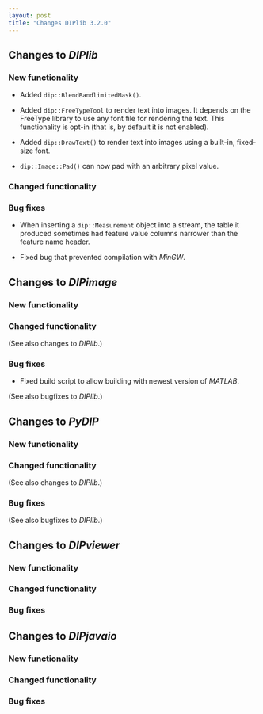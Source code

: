 ```yaml
---
layout: post
title: "Changes DIPlib 3.2.0"
---
```


## Changes to *DIPlib*

### New functionality

- Added `dip::BlendBandlimitedMask()`.

- Added `dip::FreeTypeTool` to render text into images. It depends on the FreeType library to use any font file
  for rendering the text. This functionality is opt-in (that is, by default it is not enabled).

- Added `dip::DrawText()` to render text into images using a built-in, fixed-size font.

- `dip::Image::Pad()` can now pad with an arbitrary pixel value.

### Changed functionality

### Bug fixes

- When inserting a `dip::Measurement` object into a stream, the table it produced sometimes had feature value columns
  narrower than the feature name header.

- Fixed bug that prevented compilation with *MinGW*.



## Changes to *DIPimage*

### New functionality

### Changed functionality

(See also changes to *DIPlib*.)

### Bug fixes

- Fixed build script to allow building with newest version of *MATLAB*.

(See also bugfixes to *DIPlib*.)




## Changes to *PyDIP*

### New functionality

### Changed functionality

(See also changes to *DIPlib*.)

### Bug fixes

(See also bugfixes to *DIPlib*.)




## Changes to *DIPviewer*

### New functionality

### Changed functionality

### Bug fixes




## Changes to *DIPjavaio*

### New functionality

### Changed functionality

### Bug fixes

